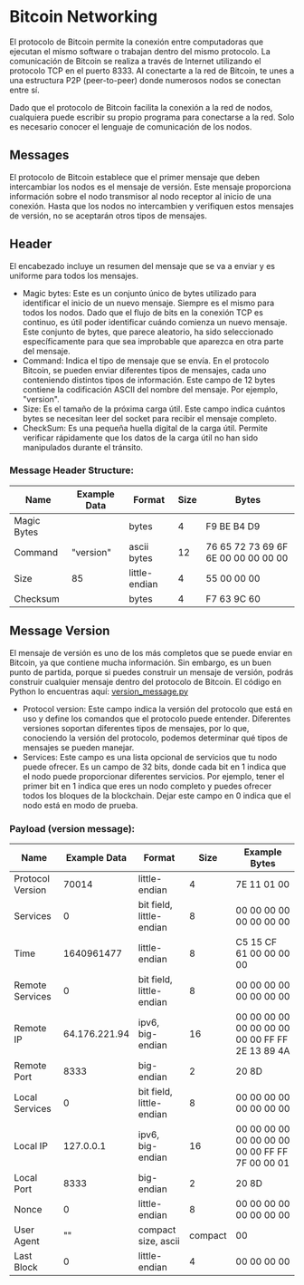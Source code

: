 # Bitcoin Networking

El protocolo de Bitcoin permite la conexión entre computadoras que ejecutan el mismo software o trabajan dentro del mismo protocolo. La comunicación de Bitcoin se realiza a través de Internet utilizando el protocolo TCP en el puerto 8333. Al conectarte a la red de Bitcoin, te unes a una estructura P2P (peer-to-peer) donde numerosos nodos se conectan entre sí.

Dado que el protocolo de Bitcoin facilita la conexión a la red de nodos, cualquiera puede escribir su propio programa para conectarse a la red. Solo es necesario conocer el lenguaje de comunicación de los nodos.


## Messages

El protocolo de Bitcoin establece que el primer mensaje que deben intercambiar los nodos es el mensaje de versión. Este mensaje proporciona información sobre el nodo transmisor al nodo receptor al inicio de una conexión. Hasta que los nodos no intercambien y verifiquen estos mensajes de versión, no se aceptarán otros tipos de mensajes.


## Header 

El encabezado incluye un resumen del mensaje que se va a enviar y es uniforme para todos los mensajes.

- Magic bytes: Este es un conjunto único de bytes utilizado para identificar el inicio de un nuevo mensaje. Siempre es el mismo para todos los nodos. Dado que el flujo de bits en la conexión TCP es continuo, es útil poder identificar cuándo comienza un nuevo mensaje. Este conjunto de bytes, que parece aleatorio, ha sido seleccionado específicamente para que sea improbable que aparezca en otra parte del mensaje.
- Command: Indica el tipo de mensaje que se envía. En el protocolo Bitcoin, se pueden enviar diferentes tipos de mensajes, cada uno conteniendo distintos tipos de información. Este campo de 12 bytes contiene la codificación ASCII del nombre del mensaje. Por ejemplo, "version".
- Size: Es el tamaño de la próxima carga útil. Este campo indica cuántos bytes se necesitan leer del socket para recibir el mensaje completo.
- CheckSum: Es una pequeña huella digital de la carga útil. Permite verificar rápidamente que los datos de la carga útil no han sido manipulados durante el tránsito.

### Message Header Structure:

| Name        | Example Data | Format        | Size | Bytes                               |
|-------------|--------------|---------------|------|-------------------------------------|
| Magic Bytes |              | bytes         | 4    | F9 BE B4 D9                         |
| Command     | "version"    | ascii bytes   | 12   | 76 65 72 73 69 6F 6E 00 00 00 00 00 |
| Size        | 85           | little-endian | 4    | 55 00 00 00                         |
| Checksum    |              | bytes         | 4    | F7 63 9C 60                         |


## Message Version

El mensaje de versión es uno de los más completos que se puede enviar en Bitcoin, ya que contiene mucha información. Sin embargo, es un buen punto de partida, porque si puedes construir un mensaje de versión, podrás construir cualquier mensaje dentro del protocolo de Bitcoin. El código en Python lo encuentras aquí: [version_message.py](https://github.com/jdom1824/Bitcoin-File-System/blob/main/version_message.py)


- Protocol version: Este campo indica la versión del protocolo que está en uso y define los comandos que el protocolo puede entender. Diferentes versiones soportan diferentes tipos de mensajes, por lo que, conociendo la versión del protocolo, podemos determinar qué tipos de mensajes se pueden manejar.
- Services: Este campo es una lista opcional de servicios que tu nodo puede ofrecer. Es un campo de 32 bits, donde cada bit en 1 indica que el nodo puede proporcionar diferentes servicios. Por ejemplo, tener el primer bit en 1 indica que eres un nodo completo y puedes ofrecer todos los bloques de la blockchain. Dejar este campo en 0 indica que el nodo está en modo de prueba.

### Payload (version message):

| Name               | Example Data | Format                   | Size   | Example Bytes                                  |
|--------------------|--------------|--------------------------|--------|------------------------------------------------|
| Protocol Version   | 70014        | little-endian            | 4      | 7E 11 01 00                                    |
| Services           | 0            | bit field, little-endian | 8      | 00 00 00 00 00 00 00 00                        |
| Time               | 1640961477   | little-endian            | 8      | C5 15 CF 61 00 00 00 00                        |
| Remote Services    | 0            | bit field, little-endian | 8      | 00 00 00 00 00 00 00 00                        |
| Remote IP          | 64.176.221.94| ipv6, big-endian         | 16     | 00 00 00 00 00 00 00 00 00 00 FF FF 2E 13 89 4A|
| Remote Port        | 8333         | big-endian               | 2      | 20 8D                                          |
| Local Services     | 0            | bit field, little-endian | 8      | 00 00 00 00 00 00 00 00                        |
| Local IP           | 127.0.0.1    | ipv6, big-endian         | 16     | 00 00 00 00 00 00 00 00 00 00 FF FF 7F 00 00 01|
| Local Port         | 8333         | big-endian               | 2      | 20 8D                                          |
| Nonce              | 0            | little-endian            | 8      | 00 00 00 00 00 00 00 00                        |
| User Agent         | ""           | compact size, ascii      | compact| 00                                             |
| Last Block         | 0            | little-endian            | 4      | 00 00 00 00                                    |

